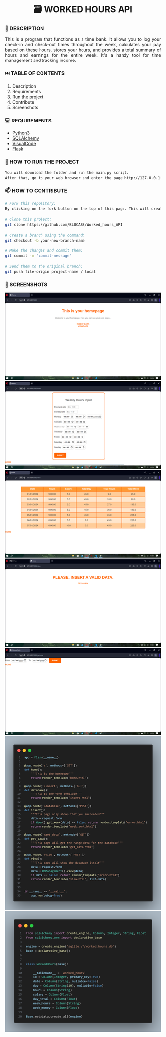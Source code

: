 <h1 align="center">🗃️ WORKED HOURS API</h1>

### 📝 DESCRIPTION

<p align="justify">This is a program that functions as a time bank. It allows you to log your check-in and check-out times throughout the week, calculates your pay based on these hours, stores your hours, and provides a total summary of hours and earnings for the entire week. It's a handy tool for time management and tracking income.


### ⏭️ TABLE OF CONTENTS
1. Description
2. Requirements
3. Run the project
4. Contribute
5. Screenshots

### 💻 REQUIREMENTS
- [Python3](https://docs.python.org/3/)
- [SQLAlchemy](https://www.sqlalchemy.org/library.html)
- [VisualCode](https://code.visualstudio.com/docs)
- [Flask](https://flask.palletsprojects.com/en/3.0.x/)

### 🚀 HOW TO RUN THE PROJECT
```bash
You will download the folder and run the main.py script.
After that, go to your web browser and enter the page http://127.0.0.1:5000
```


### 📫 HOW TO CONTRIBUTE
```bash 
# Fork this repository:
By clicking on the fork button on the top of this page. This will create a copy of this repository in your account.

# Clone this project:
git clone https://github.com/BLUCASS/Worked_hours_API

# Create a branch using the command:
git checkout -b your-new-branch-name

# Make the changes and commit them:
git commit -m "commit-message"

# Send them to the original branch:
git push file-origin project-name / local
```

### 📸 SCREENSHOTS
<img alt="homepage" src="/images/home.png"><br>
<img alt="insert form" src="/images/insert.png"><br>
<img alt="view table" src="/images/view.png"><br>
<img alt="error if date was inserted wrongly" src="/images/view_error.png">
<img alt="selecting date" src="/images/view_search.png">
<img alt="main" src="/images/main.png">
<img alt="model" src="/images/model.png">